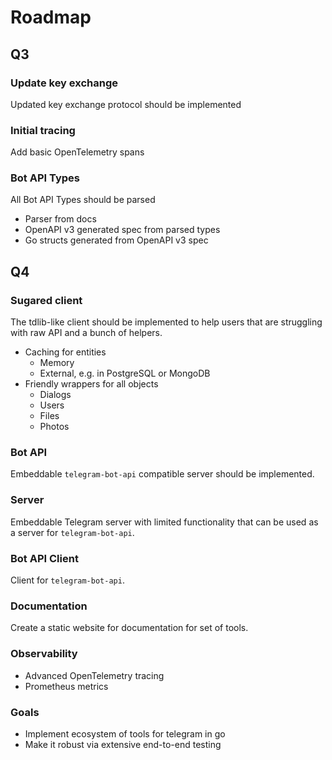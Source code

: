 # Roadmap

## Q3

### Update key exchange

Updated key exchange protocol should be implemented

### Initial tracing

Add basic OpenTelemetry spans

### Bot API Types

All Bot API Types should be parsed
* Parser from docs
* OpenAPI v3 generated spec from parsed types
* Go structs generated from OpenAPI v3 spec

## Q4

### Sugared client

The tdlib-like client should be implemented to help users that are struggling with
raw API and a bunch of helpers.
* Caching for entities
  * Memory
  * External, e.g. in PostgreSQL or MongoDB
* Friendly wrappers for all objects
  * Dialogs
  * Users
  * Files
  * Photos

### Bot API

Embeddable `telegram-bot-api` compatible server should be implemented.

### Server

Embeddable Telegram server with limited functionality that can be used as a
server for `telegram-bot-api`.

### Bot API Client

Client for `telegram-bot-api`.

### Documentation
Create a static website for documentation for set of tools.

### Observability
* Advanced OpenTelemetry tracing
* Prometheus metrics

### Goals
* Implement ecosystem of tools for telegram in go
* Make it robust via extensive end-to-end testing
